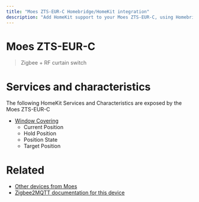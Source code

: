 ```yaml
---
title: "Moes ZTS-EUR-C Homebridge/HomeKit integration"
description: "Add HomeKit support to your Moes ZTS-EUR-C, using Homebridge, Zigbee2MQTT and homebridge-z2m."
---
```

<!---
This file has been GENERATED using src/docgen/docgen.ts
DO NOT EDIT THIS FILE MANUALLY!
-->
# Moes ZTS-EUR-C
> Zigbee + RF curtain switch


# Services and characteristics
The following HomeKit Services and Characteristics are exposed by
the Moes ZTS-EUR-C

* [Window Covering](../../cover.md)
  * Current Position
  * Hold Position
  * Position State
  * Target Position


# Related
* [Other devices from Moes](../index.md#moes)
* [Zigbee2MQTT documentation for this device](https://www.zigbee2mqtt.io/devices/ZTS-EUR-C.html)